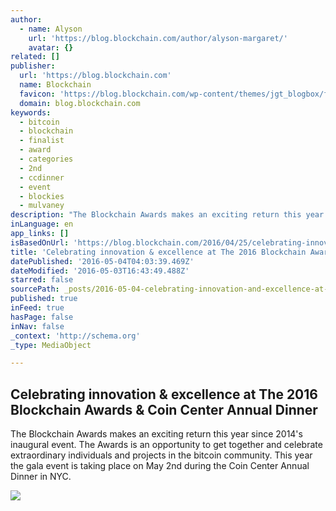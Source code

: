 ```yaml
---
author:
  - name: Alyson
    url: 'https://blog.blockchain.com/author/alyson-margaret/'
    avatar: {}
related: []
publisher:
  url: 'https://blog.blockchain.com'
  name: Blockchain
  favicon: 'https://blog.blockchain.com/wp-content/themes/jgt_blogbox/favicon.ico'
  domain: blog.blockchain.com
keywords:
  - bitcoin
  - blockchain
  - finalist
  - award
  - categories
  - 2nd
  - ccdinner
  - event
  - blockies
  - mulvaney
description: "The Blockchain Awards makes an exciting return this year since 2014's inaugural event. The Awards is an opportunity to get together and celebrate extraordinary individuals and projects in the bitcoin community. This year the gala event is taking place on May 2nd during the Coin Center Annual Dinner in NYC."
inLanguage: en
app_links: []
isBasedOnUrl: 'https://blog.blockchain.com/2016/04/25/celebrating-innovation-excellence-at-the-2016-blockchain-awards-coin-center-annual-dinner/'
title: 'Celebrating innovation & excellence at The 2016 Blockchain Awards & Coin Center Annual Dinner'
datePublished: '2016-05-04T04:03:39.469Z'
dateModified: '2016-05-03T16:43:49.488Z'
starred: false
sourcePath: _posts/2016-05-04-celebrating-innovation-and-excellence-at-the-2016-blockchain-a.md
published: true
inFeed: true
hasPage: false
inNav: false
_context: 'http://schema.org'
_type: MediaObject

---
```

<article style=""><h1>Celebrating innovation &amp; excellence at The 2016 Blockchain Awards &amp; Coin Center Annual Dinner</h1><p>The Blockchain Awards makes an exciting return this year since 2014's inaugural event. The Awards is an opportunity to get together and celebrate extraordinary individuals and projects in the bitcoin community. This year the gala event is taking place on May 2nd during the Coin Center Annual Dinner in NYC.</p><img src="https://blog.blockchain.com/wp-content/uploads/2016/04/Blockchain-Awards-Finalists-Final-Version.jpg" /></article>